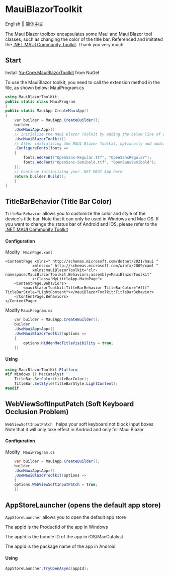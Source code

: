 # MauiBlazorToolkit
English || [简体中文](/README.zh-CN.md)

The Maui Blazor toolbox encapsulates some Maui and Maui Blazor tool classes, such as changing the color of the title bar.
Referenced and imitated the [.NET MAUI Community Toolkit](https://github.com/CommunityToolkit/Maui). Thank you very much.

## Start
Install [Yu-Core.MauiBlazorToolkit](https://www.nuget.org/packages/Yu-Core.MauiBlazorToolkit) from NuGet

To use the MauiBlazor toolkit, you need to call the extension method in the file, as shown below: MauiProgram.cs

```csharp
using MauiBlazorToolKit;
public static class MauiProgram
{
public static MauiApp CreateMauiApp()
{
	var builder = MauiApp.CreateBuilder();
	builder
	.UseMauiApp<App>()
	// Initialize the MAUI Blazor Toolkit by adding the below line of code
	.UseMauiBlazorToolkit()
	// After initializing the MAUI Blazor Toolkit, optionally add additional fonts
	.ConfigureFonts(fonts =>
	{
		fonts.AddFont("OpenSans-Regular.ttf", "OpenSansRegular");
		fonts.AddFont("OpenSans-Semibold.ttf", "OpenSansSemibold");
	});
	// Continue initializing your .NET MAUI App here
	return builder.Build();
	}
}
```
## TitleBarBehavior (Title Bar Color)

`TitleBarBehavior` allows you to customize the color and style of the device's title bar.
Note that it can only be used in Windows and Mac OS. If you want to change the status bar of Android and iOS, please refer to the [.NET MAUI Community Toolkit](https://learn.microsoft.com/zh-cn/dotnet/communitytoolkit/maui/behaviors/statusbar-behavior?tabs=ios)

#### Configuration

Modify ` MainPage.xaml`
```xaml
<ContentPage xmlns=" http://schemas.microsoft.com/dotnet/2021/maui "
			xmlns:x=" http://schemas.microsoft.com/winfx/2009/xaml "
			xmlns:mauiBlazorToolkit="clr-namespace:MauiBlazorToolkit.Behaviors;assembly=MauiBlazorToolkit"
			x:Class="MyLittleApp.MainPage">
	<ContentPage.Behaviors>
		<mauiBlazorToolkit:TitleBarBehavior TitleBarColor="#fff" TitleBarStyle="LightContent"></mauiBlazorToolkit:TitleBarBehavior>
	</ContentPage.Behaviors>
</ContentPage>
```

Modify `MauiProgram.cs`

```csharp
	var builder = MauiApp.CreateBuilder();
	builder
	.UseMauiApp<App>()
	.UseMauiBlazorToolkit(options =>
	{
		options.HiddenMacTitleVisibility = true;
	})
```

#### Using

```csharp
using MauiBlazorToolKit.Platform
#if Windows || MacCatalyst
	TitleBar.SetColor(titleBarColor);
	TitleBar.SetStyle(TitleBarStyle.LightContent);
#endif
```

## WebViewSoftInputPatch (Soft Keyboard Occlusion Problem)
`WebViewSoftInputPatch ` helps your soft keyboard not block input boxes
Note that it will only take effect in Android and only for Maui Blazor

#### Configuration
Modify ` MauiProgram.cs`
```csharp
	var builder = MauiApp.CreateBuilder();
	builder
	.UseMauiApp<App>()
	.UseMauiBlazorToolkit(options =>
	{
	options.WebViewSoftInputPatch = true;
	})
```
## AppStoreLauncher (opens the default app store)
`AppStoreLauncher` allows you to open the default app store

The appId is the ProductId of the app in Windows

The appId is the bundle ID of the app in iOS/MacCatalyst

The appId is the package name of the app in Android

#### Using
```csharp
AppStoreLauncher.TryOpenAsync(appId);
```
